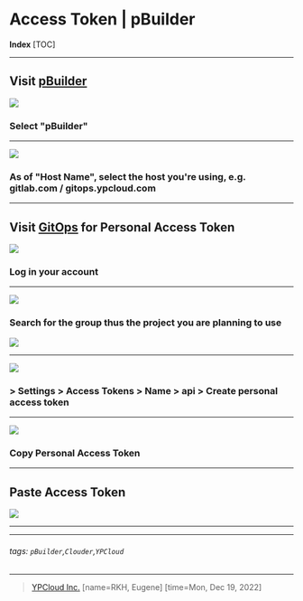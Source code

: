 Access Token | pBuilder
===

**Index**
[TOC]

---

## Visit [pBuilder](https://run.ypcloud.com)

[![](https://i.imgur.com/x5BIUX1.png)](https://run.ypcloud.com)

### Select "pBuilder"

---

[![](https://i.imgur.com/j0LJdo1.png)](https://run.ypcloud.com)

### As of "Host Name", select the host you're using, e.g. gitlab.com / gitops.ypcloud.com

---

## Visit [GitOps](https:gitops.ypcloud.com) for Personal Access Token

[![](https://i.imgur.com/HYch1Tu.png)](https:gitops.ypcloud.com)

### Log in your account

---

[![](https://i.imgur.com/niJMwxd.png)](https:gitops.ypcloud.com)

### Search for the group thus the project you are planning to use

[![](https://i.imgur.com/W8XF4ra.png)](https:gitops.ypcloud.com)

---

[![](https://i.imgur.com/Nfon0eG.png)](https:gitops.ypcloud.com)

### > Settings > Access Tokens > Name > api > Create personal access token

---

[![](https://i.imgur.com/LsRbC6A.png)](https:gitops.ypcloud.com)

### Copy Personal Access Token

---

## Paste Access Token

[![](https://i.imgur.com/YDFR9TL.png)](https://run.ypcloud.com)

---
---
###### tags: `pBuilder`,`Clouder`,`YPCloud`
---
> [YPCloud Inc.](https://www.ypcloud.com)
> [name=RKH, Eugene]
> [time=Mon, Dec 19, 2022]